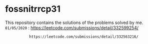 # fossnitrrcp31
This repository contains the solutions of the problems solved by me.  
`01/05/2020` : https://leetcode.com/submissions/detail/332599254/

               https://leetcode.com/submissions/detail/332563216/
